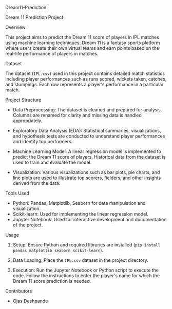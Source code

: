  Dream11-Prediction

 Dream 11 Prediction Project

 Overview

This project aims to predict the Dream 11 score of players in IPL matches using machine learning techniques. Dream 11 is a fantasy sports platform where users create their own virtual teams and earn points based on the real-life performance of players in matches.

 Dataset

The dataset (`IPL.csv`) used in this project contains detailed match statistics including player performances such as runs scored, wickets taken, catches, and stumpings. Each row represents a player's performance in a particular match.

 Project Structure

- Data Preprocessing: The dataset is cleaned and prepared for analysis. Columns are renamed for clarity and missing data is handled appropriately.
  
- Exploratory Data Analysis (EDA): Statistical summaries, visualizations, and hypothesis tests are conducted to understand player performances and identify top performers.

- Machine Learning Model: A linear regression model is implemented to predict the Dream 11 score of players. Historical data from the dataset is used to train and evaluate the model.

- Visualization: Various visualizations such as bar plots, pie charts, and line plots are used to illustrate top scorers, fielders, and other insights derived from the data.

 Tools Used

- Python: Pandas, Matplotlib, Seaborn for data manipulation and visualization.
- Scikit-learn: Used for implementing the linear regression model.
- Jupyter Notebook: Used for interactive development and documentation of the project.

 Usage

1. Setup: Ensure Python and required libraries are installed (`pip install pandas matplotlib seaborn scikit-learn`).
   
2. Data Loading: Place the `IPL.csv` dataset in the project directory.

3. Execution: Run the Jupyter Notebook or Python script to execute the code. Follow the instructions to enter the player's name for which the Dream 11 score prediction is needed.

 Contributors

- Ojas Deshpande
